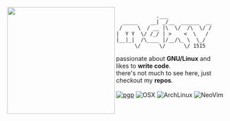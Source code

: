 <img align=left src="https://github.com/user-attachments/assets/5a29e598-4bb9-4c9a-96d8-57788f4c1a4d" width=250 />

```
             .___
  _____    __| _/__  ______  __
 /     \  / __ |\  \/  /\  \/ /
|  Y Y  \/ /_/ | >    <  \   /
|__|_|  /\____ |/__/\_ \  \_/
      \/      \/      \/ 1515
```
passionate about **GNU/Linux** and likes to **write code**.
<br/>
there's not much to see here, just checkout my **repos**.
<br/>
<br>
[![pgp](https://img.shields.io/badge/pgp-0x9BA6ADCC0F05BE4B-313131?style=flat&labelColor=545454&color=313131)](https://github.com/mdxv.gpg)
![OSX](https://badgen.net/badge/icon/OSX?icon=apple&label&color=black)
![ArchLinux](https://img.shields.io/badge/Arch%20Linux-1793D1?logo=arch-linux&logoColor=fff&color=313131&labelColor=545454)
![NeoVim](https://img.shields.io/badge/NeoVim-%2357A143.svg?&logo=neovim&logoColor=white&color=313131&labelColor=545454)
